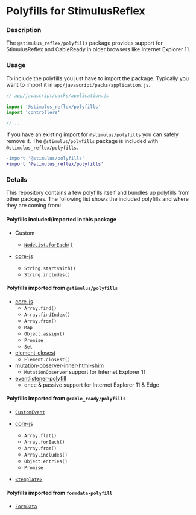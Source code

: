 # Polyfills for StimulusReflex

### Description

The `@stimulus_reflex/polyfills` package provides support for StimulusReflex and CableReady in older browsers like Internet Explorer 11.

### Usage

To include the polyfills you just have to import the package. Typically you want to import it in `app/javascript/packs/application.js`.

```javascript
// app/javascript/packs/application.js

import '@stimulus_reflex/polyfills'
import 'controllers'

// ...
```

If you have an existing import for `@stimulus/polyfills` you can safely remove it. The `@stimulus/polyfills` package is included with `@stimulus_reflex/polyfills`.


```diff
-import '@stimulus/polyfills'
+import '@stimulus_reflex/polyfills'
```


### Details

This repository contains a few polyfills itself and bundles up polyfills from other packages. The following list shows the included polyfills and where they are coming from:

#### Polyfills included/imported in this package

* Custom
  * [`NodeList.forEach()`](https://developer.mozilla.org/en-US/docs/Web/API/NodeList/forEach#Polyfill)

* [core-js](https://www.npmjs.com/package/core-js)
  * `String.startsWith()`
  * `String.includes()`

#### Polyfills imported from `@stimulus/polyfills`

* [core-js](https://www.npmjs.com/package/core-js)
  * `Array.find()`
  * `Array.findIndex()`
  * `Array.from()`
  * `Map`
  * `Object.assign()`
  * `Promise`
  * `Set`
* [element-closest](https://www.npmjs.com/package/element-closest)
  * `Element.closest()`
* [mutation-observer-inner-html-shim](https://www.npmjs.com/package/mutation-observer-inner-html-shim)
  * `MutationObserver` support for Internet Explorer 11
* [eventlistener-polyfill](https://github.com/github/eventlistener-polyfill)
  * once & passive support for Internet Explorer 11 & Edge

#### Polyfills imported from `@cable_ready/polyfills`

* [`CustomEvent`](https://developer.mozilla.org/en-US/docs/Web/API/CustomEvent/CustomEvent#Polyfill)

* [core-js](https://www.npmjs.com/package/core-js)
  * `Array.flat()`
  * `Array.forEach()`
  * `Array.from()`
  * `Array.includes()`
  * `Object.entries()`
  * `Promise`

* [`<template>`](https://www.npmjs.com/package/@webcomponents/template)

#### Polyfills imported from `formdata-polyfill`
* [`FormData`](https://www.npmjs.com/package/formdata-polyfill)

